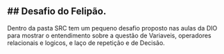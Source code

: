 ## ##  Desafio do Felipão.
Dentro da pasta SRC tem um pequeno desafio proposto nas aulas da DIO para mostrar o entendimento sobre a questão de Variaveis, operadores relacionais e logicos, e laço de repetição e de Decisão.
